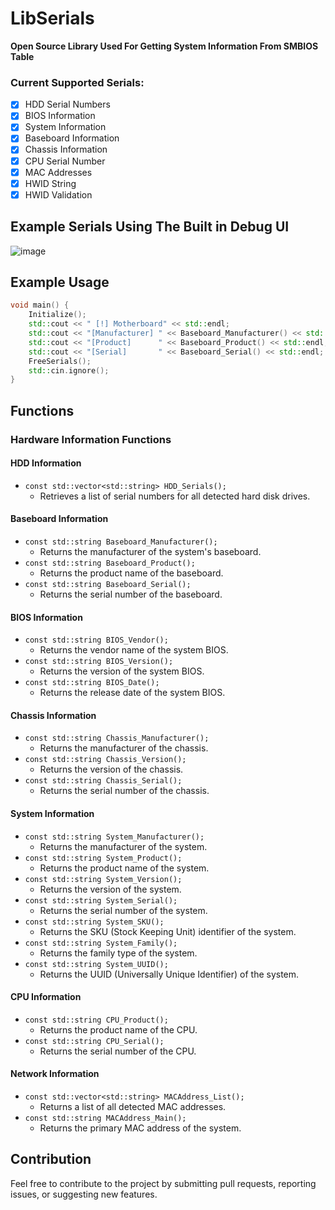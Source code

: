 # LibSerials

**Open Source Library Used For Getting System Information From SMBIOS Table**

### Current Supported Serials:
- [x] HDD Serial Numbers
- [x] BIOS Information
- [x] System Information
- [x] Baseboard Information
- [x] Chassis Information
- [x] CPU Serial Number
- [x] MAC Addresses
- [x] HWID String
- [x] HWID Validation

## Example Serials Using The Built in Debug UI
![image](https://github.com/user-attachments/assets/eb2cbab6-edcf-489e-b0a9-07dde9daaee8)

## Example Usage
```cpp
void main() {
    Initialize();
    std::cout << " [!] Motherboard" << std::endl;
    std::cout << "[Manufacturer] " << Baseboard_Manufacturer() << std::endl;
    std::cout << "[Product]      " << Baseboard_Product() << std::endl;
    std::cout << "[Serial]       " << Baseboard_Serial() << std::endl;
    FreeSerials();
    std::cin.ignore();
}
```

## Functions

### Hardware Information Functions

#### HDD Information
- `const std::vector<std::string> HDD_Serials();`
  - Retrieves a list of serial numbers for all detected hard disk drives.

#### Baseboard Information
- `const std::string Baseboard_Manufacturer();`
  - Returns the manufacturer of the system's baseboard.
- `const std::string Baseboard_Product();`
  - Returns the product name of the baseboard.
- `const std::string Baseboard_Serial();`
  - Returns the serial number of the baseboard.

#### BIOS Information
- `const std::string BIOS_Vendor();`
  - Returns the vendor name of the system BIOS.
- `const std::string BIOS_Version();`
  - Returns the version of the system BIOS.
- `const std::string BIOS_Date();`
  - Returns the release date of the system BIOS.

#### Chassis Information
- `const std::string Chassis_Manufacturer();`
  - Returns the manufacturer of the chassis.
- `const std::string Chassis_Version();`
  - Returns the version of the chassis.
- `const std::string Chassis_Serial();`
  - Returns the serial number of the chassis.

#### System Information
- `const std::string System_Manufacturer();`
  - Returns the manufacturer of the system.
- `const std::string System_Product();`
  - Returns the product name of the system.
- `const std::string System_Version();`
  - Returns the version of the system.
- `const std::string System_Serial();`
  - Returns the serial number of the system.
- `const std::string System_SKU();`
  - Returns the SKU (Stock Keeping Unit) identifier of the system.
- `const std::string System_Family();`
  - Returns the family type of the system.
- `const std::string System_UUID();`
  - Returns the UUID (Universally Unique Identifier) of the system.

#### CPU Information
- `const std::string CPU_Product();`
  - Returns the product name of the CPU.
- `const std::string CPU_Serial();`
  - Returns the serial number of the CPU.

#### Network Information
- `const std::vector<std::string> MACAddress_List();`
  - Returns a list of all detected MAC addresses.
- `const std::string MACAddress_Main();`
  - Returns the primary MAC address of the system.

## Contribution
Feel free to contribute to the project by submitting pull requests, reporting issues, or suggesting new features.
